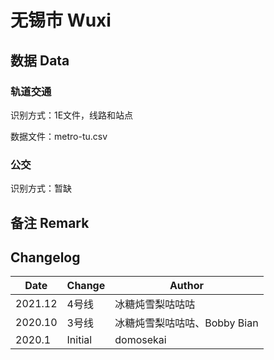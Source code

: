 # 无锡市 Wuxi

## 数据 Data

### 轨道交通

识别方式：1E文件，线路和站点

数据文件：metro-tu.csv

### 公交

识别方式：暂缺

## 备注 Remark

## Changelog

Date | Change | Author
-----|--------|-------
2021.12 | 4号线 | 冰糖炖雪梨咕咕咕
2020.10 | 3号线 | 冰糖炖雪梨咕咕咕、Bobby Bian
2020.1 | Initial | domosekai
